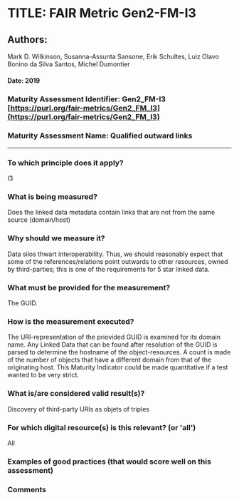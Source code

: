 # TITLE:  FAIR Metric Gen2-FM-I3

## Authors: 
Mark D. Wilkinson, Susanna-Assunta Sansone, Erik Schultes, 
Luiz Olavo Bonino da Silva Santos, Michel Dumontier

#### Date: 2019


### Maturity Assessment Identifier: Gen2_FM-I3 [https://purl.org/fair-metrics/Gen2_FM_I3](https://purl.org/fair-metrics/Gen2_FM_I3)

### Maturity Assessment Name:   Qualified outward links

----

### To which principle does it apply?  
I3

### What is being measured?
Does the linked data metadata contain links that are not from the same source (domain/host)

### Why should we measure it?
Data silos thwart interoperability. Thus, we should reasonably expect that some of the references/relations point outwards to other resources, owned by third-parties; this is one of the requirements for 5 star linked data.

### What must be provided for the measurement?
The GUID.


### How is the measurement executed?
The URI-representation of the priovided GUID is examined for its domain name.
Any Linked Data that can be found after resolution of the GUID is parsed
to determine the hostname of the object-resources.  A count is made of the number of objects
that have a different domain from that of the originating host.  This Maturity Indicator could be made quantitative
if a test wanted to be very strict.


### What is/are considered valid result(s)?
Discovery of third-party URIs as objets of triples

### For which digital resource(s) is this relevant? (or 'all')
All

### Examples of good practices (that would score well on this assessment)


### Comments
